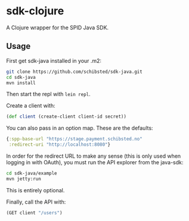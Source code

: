 # sdk-clojure

A Clojure wrapper for the SPID Java SDK.

## Usage

First get sdk-java installed in your .m2:

```sh
git clone https://github.com/schibsted/sdk-java.git
cd sdk-java
mvn install
```

Then start the repl with `lein repl`.

Create a client with:

```clj
(def client (create-client client-id secret))
```

You can also pass in an option map. These are the defaults:

```clj
{:spp-base-url "https://stage.payment.schibsted.no"
 :redirect-uri "http://localhost:8080"}
```

In order for the redirect URL to make any sense (this is only used when logging
in with OAuth), you must run the API explorer from the java-sdk:

```sh
cd sdk-java/example
mvn jetty:run
```

This is entirely optional.

Finally, call the API with:

```clj
(GET client "/users")
```
